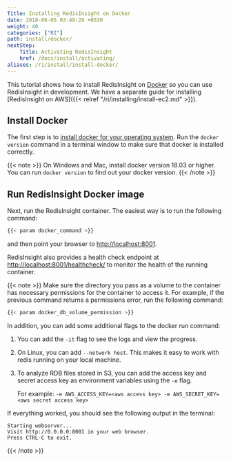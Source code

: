 ```yaml
---
Title: Installing RedisInsight on Docker
date: 2018-06-05 03:49:29 +0530
weight: 40
categories: ["RI"]
path: install/docker/
nextStep:
    Title: Activating RedisInsight
    href: /docs/install/activating/
aliases: /ri/install/install-docker/
---
```

This tutorial shows how to install RedisInsight on [Docker](https://www.docker.com/) so you can use RedisInsight in development.
We have a separate guide for installing [RedisInsight on AWS]({{< relref "/ri/installing/install-ec2.md" >}}).

## Install Docker

The first step is to [install docker for your operating system](https://docs.docker.com/install/).
Run the `docker version` command in a terminal window to make sure that docker is installed correctly.

{{< note >}}
On Windows and Mac, install docker version 18.03 or higher.
You can run `docker version` to find out your docker version.
{{< /note >}}

## Run RedisInsight Docker image

Next, run the RedisInsight container.
The easiest way is to run the following command:

```bash
{{< param docker_command >}}
```

and then point your browser to [http://localhost:8001](http://localhost:8001).

RedisInsight also provides a health check endpoint at [http://localhost:8001/healthcheck/](http://localhost:8001/healthcheck/) to monitor the health of the running container.

{{< note >}}
Make sure the directory you pass as a volume to the container has necessary permissions for the container to access it.
For example, if the previous command returns a permissions error, run the following command:

```bash
{{< param docker_db_volume_permission >}}
```

In addition, you can add some additional flags to the docker run command:

1. You can add the `-it` flag to see the logs and view the progress.
1. On Linux, you can add `--network host`. This makes it easy to work with redis running on your local machine.
1. To analyze RDB files stored in S3, you can add the access key and secret access key as environment variables using the `-e` flag.

    For example: `-e AWS_ACCESS_KEY=<aws access key> -e AWS_SECRET_KEY=<aws secret access key>`

If everything worked, you should see the following output in the terminal:

```
Starting webserver...
Visit http://0.0.0.0:8001 in your web browser.
Press CTRL-C to exit.
```
{{< /note >}}
